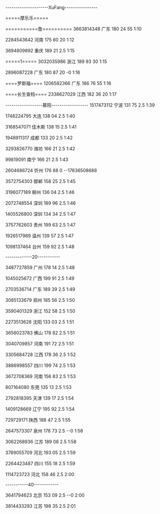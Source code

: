 ---------------------XuFang----------------

=====摩乐乐=====

===========詹==========
3663814348 广东 180 24 55
1:10

2284543642 河南 175 60 20
1:12

3694809892 重庆 189 21 2.5
1:15

=====1=====
3032035986 浙江 189 93 30
1:15

2896087228 广东 180 87 20   -0
1:16

====罗斯福====
1206582366 广东 186 76 55
1:16

====长生查档====
2338627029 江西 182 36 20
1:17

------------------慕阳------------------
1517473112 宁波 131 75 2.5
1:39

1748224795 大连 138 04 2.5
1:40

3168547071 佳木斯 138 15 2.5
1:41

1948911317 成都 133 20 2.5
1:42

3293826770 潍坊 166 21 2.5
1:42

99819091 南宁 166 21 2.5
1:43

2604686724 忻州 176 88 0  --17636508688

3572754303 邯郸 158 25 2.5
1:45

3196077189 柳州 136 04 2.5
1:46

2072748554 深圳 189 96 2.5
1:46

1405526800 深圳 134 34 2.5
1:47

3757762603 贵州 199 63 2.5
1:47

1926517989 温州 139 57 2.5
1:47

1098137464 台州 159 92 2.5
1:48

-------------20-----------

3487727859 广州 178 14 2.5
1:48

1045025672 广西 199 91 2.5
1:49

2703536714 广东 189 39 2.5
1:49

3085133679 郑州 185 56 2.5
1:50

3590401329 浙江 152 58 2.5
1:50

2273513628 沈阳 133 03 2.5
1:51

3656023783 佛山 178 82 2.5
1:51

3040709857 河南 191 72 2.5
1:51

3305684728 江西 178 36 2.5
1:52

3886998557 四川 199 74 2.5
1:53

3672708369 河南 156 83 2.5
1:53

807164080 东莞 135 13 2.5
1:53

2792818395 天津 139 17 2.5
1:54

1409128669 辽宁 195 92 2.5
1:54

729729171 陕西 188 47 2.5
1:55

2647573307 泉州 178 73 2.5  --0
1:58

3062268936 江苏 189 08 2.5
1:58

3769055709 河北 193 05 2.5
1:59

2264423487 四川 155 18 2.5
1:59

1114723723 河北 158 46 2.5
2:00

-----------40------------

3641794623 北京 153 09 2.5  --0
2:00

3814433293 江苏 198 35 2.5
2:01
